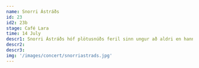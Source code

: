 ```yaml
---
name: Snorri Ástráðs
id: 23
id2: 23b
stage: Café Lara
time: 14 July
descr1: Snorri Ástráðs hóf plötusnúðs feril sinn ungur að aldri en hann var einungis 15 ára þegar hann byrjaði að DJa á Priki allra landsmanna. Síðan þá hefur hann gefið af sér gott orð sem plötusnúður á öllum helstu næturklúbbum Reykjavíkur sem og fyrir marga af vinsælustu tónlistarmönnum Íslands en þar ber helst að nefna Flóna, Birni, Clubdub, Joey Christ og fleiri.
descr2: 
descr3:
img: '/images/concert/snorriastrads.jpg'
---
```

